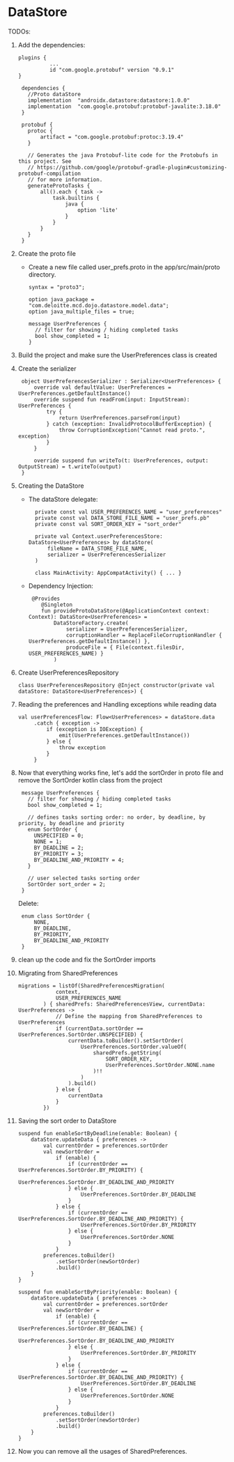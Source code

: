 # DataStore

TODOs:

1. Add the dependencies:

       plugins {
                 ...
                 id "com.google.protobuf" version "0.9.1"
       }

        dependencies {
          //Proto dataStore
          implementation  "androidx.datastore:datastore:1.0.0"
          implementation  "com.google.protobuf:protobuf-javalite:3.18.0"
        }

        protobuf {
          protoc {
              artifact = "com.google.protobuf:protoc:3.19.4"
          }
      
          // Generates the java Protobuf-lite code for the Protobufs in this project. See
          // https://github.com/google/protobuf-gradle-plugin#customizing-protobuf-compilation
          // for more information.
          generateProtoTasks {
              all().each { task ->
                  task.builtins {
                      java {
                          option 'lite'
                      }
                  }
              }
          }
        }

2. Create the proto file

    - Create a new file called user_prefs.proto in the app/src/main/proto directory.

          syntax = "proto3";
       
          option java_package = "com.deloitte.mcd.dojo.datastore.model.data";
          option java_multiple_files = true;
       
          message UserPreferences {
            // filter for showing / hiding completed tasks
            bool show_completed = 1;
          }

3. Build the project and make sure the UserPreferences class is created

4. Create the serializer

        object UserPreferencesSerializer : Serializer<UserPreferences> {
            override val defaultValue: UserPreferences = UserPreferences.getDefaultInstance()
            override suspend fun readFrom(input: InputStream): UserPreferences {
                try {
                    return UserPreferences.parseFrom(input)
                } catch (exception: InvalidProtocolBufferException) {
                    throw CorruptionException("Cannot read proto.", exception)
                }
            }
        
            override suspend fun writeTo(t: UserPreferences, output: OutputStream) = t.writeTo(output)
        }

5. Creating the DataStore

    - The dataStore delegate:

            private const val USER_PREFERENCES_NAME = "user_preferences"
            private const val DATA_STORE_FILE_NAME = "user_prefs.pb"
            private const val SORT_ORDER_KEY = "sort_order"
         
            private val Context.userPreferencesStore: DataStore<UserPreferences> by dataStore(
                fileName = DATA_STORE_FILE_NAME,
                serializer = UserPreferencesSerializer
            )
         
            class MainActivity: AppCompatActivity() { ... }
    - Dependency Injection:

           @Provides
              @Singleton
              fun provideProtoDataStore(@ApplicationContext context: Context): DataStore<UserPreferences> =
                  DataStoreFactory.create(
                      serializer = UserPreferencesSerializer,
                      corruptionHandler = ReplaceFileCorruptionHandler { UserPreferences.getDefaultInstance() },
                      produceFile = { File(context.filesDir, USER_PREFERENCES_NAME) }
                  )

6. Create UserPreferencesRepository

       class UserPreferencesRepository @Inject constructor(private val dataStore: DataStore<UserPreferences>) {

7. Reading the preferences and Handling exceptions while reading data

       val userPreferencesFlow: Flow<UserPreferences> = dataStore.data
            .catch { exception ->
                if (exception is IOException) {
                    emit(UserPreferences.getDefaultInstance())
                } else {
                    throw exception
                }
            }

8. Now that everything works fine, let's add the sortOrder in proto file and remove the SortOrder
   kotlin class from the project

        message UserPreferences {
          // filter for showing / hiding completed tasks
          bool show_completed = 1;
        
          // defines tasks sorting order: no order, by deadline, by priority, by deadline and priority
          enum SortOrder {
            UNSPECIFIED = 0;
            NONE = 1;
            BY_DEADLINE = 2;
            BY_PRIORITY = 3;
            BY_DEADLINE_AND_PRIORITY = 4;
          }
        
          // user selected tasks sorting order
          SortOrder sort_order = 2;
        }

   Delete:

        enum class SortOrder {
            NONE,
            BY_DEADLINE,
            BY_PRIORITY,
            BY_DEADLINE_AND_PRIORITY
        }

9. clean up the code and fix the SortOrder imports

10. Migrating from SharedPreferences

        migrations = listOf(SharedPreferencesMigration(
                    context,
                    USER_PREFERENCES_NAME
                ) { sharedPrefs: SharedPreferencesView, currentData: UserPreferences ->
                    // Define the mapping from SharedPreferences to UserPreferences
                    if (currentData.sortOrder == UserPreferences.SortOrder.UNSPECIFIED) {
                        currentData.toBuilder().setSortOrder(
                            UserPreferences.SortOrder.valueOf(
                                sharedPrefs.getString(
                                    SORT_ORDER_KEY,
                                    UserPreferences.SortOrder.NONE.name
                                )!!
                            )
                        ).build()
                    } else {
                        currentData
                    }
                })

11. Saving the sort order to DataStore

        suspend fun enableSortByDeadline(enable: Boolean) {
            dataStore.updateData { preferences ->
                val currentOrder = preferences.sortOrder
                val newSortOrder =
                    if (enable) {
                        if (currentOrder == UserPreferences.SortOrder.BY_PRIORITY) {
                            UserPreferences.SortOrder.BY_DEADLINE_AND_PRIORITY
                        } else {
                            UserPreferences.SortOrder.BY_DEADLINE
                        }
                    } else {
                        if (currentOrder == UserPreferences.SortOrder.BY_DEADLINE_AND_PRIORITY) {
                            UserPreferences.SortOrder.BY_PRIORITY
                        } else {
                            UserPreferences.SortOrder.NONE
                        }
                    }
                preferences.toBuilder()
                    .setSortOrder(newSortOrder)
                    .build()
            }
        }

        suspend fun enableSortByPriority(enable: Boolean) {
            dataStore.updateData { preferences ->
                val currentOrder = preferences.sortOrder
                val newSortOrder =
                    if (enable) {
                        if (currentOrder == UserPreferences.SortOrder.BY_DEADLINE) {
                            UserPreferences.SortOrder.BY_DEADLINE_AND_PRIORITY
                        } else {
                            UserPreferences.SortOrder.BY_PRIORITY
                        }
                    } else {
                        if (currentOrder == UserPreferences.SortOrder.BY_DEADLINE_AND_PRIORITY) {
                            UserPreferences.SortOrder.BY_DEADLINE
                        } else {
                            UserPreferences.SortOrder.NONE
                        }
                    }
                preferences.toBuilder()
                    .setSortOrder(newSortOrder)
                    .build()
            }
        }

12. Now you can remove all the usages of SharedPreferences.